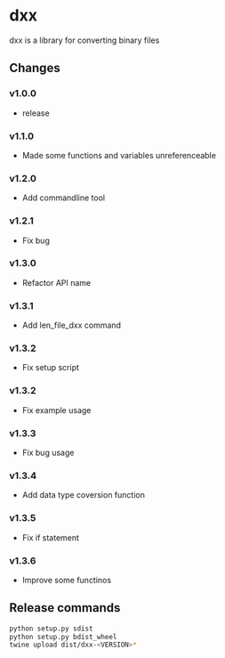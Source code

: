 # dxx

dxx is a library for converting binary files

## Changes

### v1.0.0

- release

### v1.1.0

- Made some functions and variables unreferenceable

### v1.2.0

- Add commandline tool

### v1.2.1

- Fix bug

### v1.3.0

- Refactor API name

### v1.3.1

- Add len_file_dxx command

### v1.3.2

- Fix setup script

### v1.3.2

- Fix example usage

### v1.3.3

- Fix bug usage

### v1.3.4

- Add data type coversion function

### v1.3.5

- Fix if statement

### v1.3.6

- Improve some functinos

## Release commands

```bash
python setup.py sdist
python setup.py bdist_wheel
twine upload dist/dxx-<VERSION>*
```
